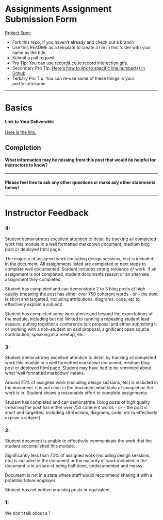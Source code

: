 # Assignments Assignment Submission Form

[Project Spec](http://frontend.turing.io/projects/mod-4-assignments-assignment.html)

* Fork this repo, if you haven't already and check out a branch
* Use this README as a template to create a file in this folder with your name as the title.
* Submit a pull request
* Pro Tip: You can use [recordit.co](http://recordit.co/) to record interaction gifs.
* Secondary Pro Tip: [Here's how to link to specific line number(s) in Github](http://stackoverflow.com/questions/23821235/how-to-link-to-specific-line-number-on-github)
* Tertiary Pro Tip: You can re-use some of these things in your portfolio/resume

------

# Basics

#### Link to Your Deliverable

[Here is the link.](https://gist.github.com/nnchambs/bd867d9b6de24141f5800fda3be5f0d1)

## Completion

#### What information may be missing from this post that would be helpful for instructors to know?


-----

#### Please feel free to ask any other questions or make any other statements below!

-----

# Instructor Feedback

### 4:

Student demonstrates excellent attention to detail by tracking all completed work this module in a well formatted markdown document, medium blog post or deployed html page.

The majority of assigned work (including design sessions, etc) is included in the document. All assignments listed are completed or next steps to complete well documented. Student includes strong evidence of work. If an assignment is not completed, student documents reason or an alternate assignment they completed.

Student has completed and can demonstrate 2 to 3 blog posts of high quality (meaning the post has either over 750 coherent words - or - the post is short and targetted, including attributions, diagrams, code, etc to effectively explain a subject)

Student has completed some work above and beyond the expectations of the module, including but not limited to running a repeating student lead session, putting together a conference talk proposal and either submitting it or working with a non-student on said proposal, significant open source contribution, speaking at a meetup, etc.

### 3:

Student demonstrates excellent attention to detail by tracking all completed work this module in a well formatted markdown document, medium blog post or deployed html page. Student may have had to be reminded about what ‘well formatted markdown’ means.

Around 75% of assigned work (including design sessions, etc) is included in the document. It is not clear in the document what state of completion the work is in. Student shows a reasonable effort to complete assignments.

Student has completed and can demonstrate 1 blog posts of high quality (meaning the post has either over 750 coherent words - or - the post is short and targetted, including attributions, diagrams, code, etc to effectively explain a subject)

### 2:

Student document is unable to effectively communicate the work that the student accomplished this module.

Significantly less than 75% of assigned work (including design sessions, etc) is included in the document or the majority of work included in the document is in a state of being half done, undocumented and messy.

Document is not in a state where staff would recommend sharing it with a potential future employer.

Student has not written any blog posts or equivalent.

### 1:

We don’t talk about a 1
